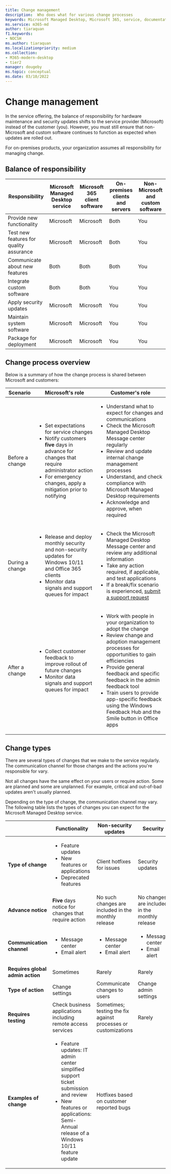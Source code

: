 ```yaml
---
title: Change management
description:  Who does what for various change processes
keywords: Microsoft Managed Desktop, Microsoft 365, service, documentation
ms.service: m365-md
author: tiaraquan
f1.keywords:
- NOCSH
ms.author: tiaraquan
ms.localizationpriority: medium
ms.collection: 
- M365-modern-desktop
- tier2
manager: dougeby
ms.topic: conceptual
ms.date: 03/10/2022
---
```


# Change management

In the service offering, the balance of responsibility for hardware maintenance and security updates shifts to the service provider (Microsoft) instead of the customer (you). However, you must still ensure that non-Microsoft and custom software continues to function as expected when updates are rolled out.

For on-premises products, your organization assumes all responsibility for managing change.

## Balance of responsibility

| Responsibility | Microsoft Managed Desktop service | Microsoft 365 client software | On-premises clients and servers | Non-Microsoft and custom software
| ----- | ----- | ----- | ----- | ----- |
| Provide new functionality | Microsoft | Microsoft | Both | You |
| Test new features for quality assurance |  Microsoft | Microsoft | Both | You |
| Communicate about new features | Both | Both | Both | You |
| Integrate custom software | Both | Both | You | You |
| Apply security updates | Microsoft | Microsoft |  You | You |
| Maintain system software | Microsoft | Microsoft |  You | You |
| Package for deployment | Microsoft | Microsoft |  You | You |

## Change process overview

Below is a summary of how the change process is shared between Microsoft and customers:

| Scenario | Microsoft's role | Customer's role |
| ----- | ----- | ----- |
| Before a change | <ul><li>Set expectations for service changes</li><li>Notify customers **five** days in advance for changes that require administrator action</li><li>For emergency changes, apply a mitigation prior to notifying</li></ul> | <ul><li>Understand what to expect for changes and communications</li><li>Check the Microsoft Managed Desktop Message center regularly</li><li>Review and update internal change management processes</li><li>Understand, and check compliance with Microsoft Managed Desktop requirements</li><li>Acknowledge and approve, when required</li></ul>
| During a change | <ul><li>Release and deploy monthly security and non-security updates for Windows 10/11 and Office 365 clients</li><li>Monitor data signals and support queues for impact</li></ul> | <ul><li>Check the Microsoft Managed Desktop Message center and review any additional information</li><li>Take any action required, if applicable, and test applications</li><li>If a break/fix scenario is experienced, [submit a support request](../operate/support-request.md)</li></ul> |
| After a change | <ul><li>Collect customer feedback to improve rollout of future changes</li><li>Monitor data signals and support queues for impact</li></ul> | <ul><li>Work with people in your organization to adopt the change</li><li>Review change and adoption management processes for opportunities to gain efficiencies</li><li>Provide general feedback and specific feedback in the admin feedback tool</li><li>Train users to provide app-specific feedback using the Windows Feedback Hub and the Smile button in Office apps</li></ul> |

## Change types

There are several types of changes that we make to the service regularly. The communication channel for those changes and the actions you're responsible for vary.

Not all changes have the same effect on your users or require action. Some are planned and some are unplanned. For example, critical and out-of-bad updates aren't usually planned.

Depending on the type of change, the communication channel may vary. The following table lists the types of changes you can expect for the Microsoft Managed Desktop service.

|  | Functionality | Non-security updates | Security |
| ----- | ----- | ----- | ----- |
| **Type of change** | <ul><li>Feature updates</li><li>New features or applications</li><li>Deprecated features</li></ul> | Client hotfixes for issues | Security updates |
**Advance notice** | **Five** days notice for changes that require action | No such changes are included in the monthly release | No changes are included in the monthly release |
**Communication channel** | <ul><li>Message center</li><li>Email alert</li></ul> | <ul><li>Message center</li><li>Email alert</li></ul> | <ul><li>Message center</li><li>Email alert</li></ul> |
**Requires global admin action** | Sometimes | Rarely | Rarely |
**Type of action** | Change settings | Communicate changes to users | Change admin settings |
**Requires testing** | Check business applications including remote access services | Sometimes; testing the fix against processes or customizations | Rarely |
**Examples of change** | <ul><li>Feature updates: IT admin center simplified support ticket submission and review</li><li>New features or applications: Semi-Annual release of a Windows 10/11 feature update</li></ul> | Hotfixes based on customer reported bugs |
